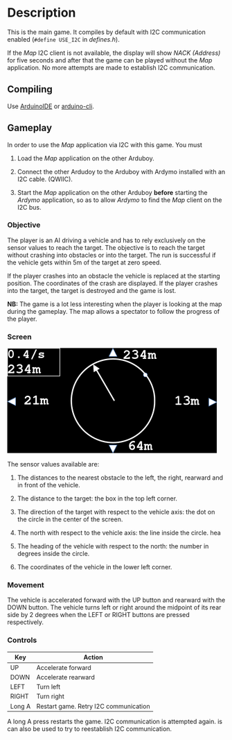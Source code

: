 # Description

This is the main game. It compiles by default with I2C communication enabled
(`#define USE_I2C` in *defines.h*).

If the *Map* I2C client is not available, the display will show *NACK 
(Address)* for five seconds and after that the game can be played without the 
*Map* application. No more attempts are made to establish I2C communication.

## Compiling

Use [ArduinoIDE](https://www.arduino.cc/en/software) or 
[arduino-cli](https://arduino.github.io/arduino-cli/1.0/).

## Gameplay

In order to use the *Map* application via I2C with this game. You must

1. Load the *Map* application on the other Arduboy.

2. Connect the other Ardudoy to the Arduboy with Ardymo installed with an I2C
   cable. (QWIIC).

3. Start the *Map* application on the other Arduboy **before** starting the
   *Ardymo* application, so as to allow *Ardymo* to find the *Map* client on
   the I2C bus.

### Objective

The player is an AI driving a vehicle and has to rely exclusively on the sensor
values to reach the target. The objective is to reach the target without
crashing into obstacles or into the target. The run is successful if the
vehicle gets within 5m of the target at zero speed.

If the player crashes into an obstacle the vehicle is replaced at the starting
position. The coordinates of the crash are displayed. If the player crashes
into the target, the target is destroyed and the game is lost.

**NB:** The game is a lot less interesting when the player is looking at the
map during the gameplay. The map allows a spectator to follow the progress
of the player.

### Screen
![Screen](../doc/odg/screen.png)

The sensor values available are:
1. The distances to the nearest obstacle to the left, the right, rearward and 
   in front of the vehicle.

2. The distance to the target: the box in the top left corner.

3. The direction of the target with respect to the vehicle axis: the dot on the
   circle in the center of the screen.

4. The north with respect to the vehicle axis: the line inside the circle.
   hea

5. The heading of the vehicle with respect to the north: the number in degrees
   inside the circle.

6. The coordinates of the vehicle in the lower left corner.

### Movement

The vehicle is accelerated forward with the UP button and rearward with the
DOWN button. The vehicle turns left or right around the midpoint of its rear 
side by 2 degrees when the LEFT or RIGHT buttons are pressed respectively.

### Controls

| Key    | Action                                  |
|--------|-----------------------------------------|
| UP     | Accelerate forward                      |
| DOWN   | Accelerate rearward                     |
| LEFT   | Turn left                               |
| RIGHT  | Turn right                              |
| Long A | Restart game. Retry I2C communication   |

A long A press restarts the game. I2C communication is attempted again. is can also be used to try to reestablish
I2C communication.

